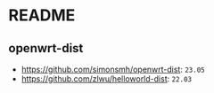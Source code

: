 # README

## openwrt-dist

- <https://github.com/simonsmh/openwrt-dist>: `23.05`
- <https://github.com/zlwu/helloworld-dist>: `22.03`
